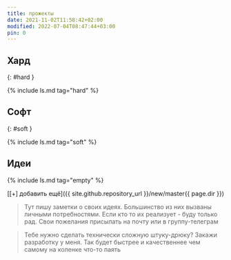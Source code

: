 ```yaml
---
title: прожекты
date: 2021-11-02T11:58:42+02:00
modified: 2022-07-04T08:47:44+03:00
pin: 0
---
```



## Хард
{: #hard }

{% include ls.md tag="hard" %}

## Софт  
{: #soft }

{% include ls.md tag="soft" %}


## Идеи

{% include ls.md tag="empty" %}

[[+] добавить ещё]({{ site.github.repository_url }}/new/master{{ page.dir }})

> Тут пишу заметки о своих идеях. 
> Большинство из них вызваны личными потребностями. 
> Если кто то их реализует - буду только рад. 
> Свои пожелания присылать на почту или в группу-телеграм

> Тебе нужно сделать технически сложную штуку-дрюку? 
> Закажи разработку у меня. Так будет быстрее и качественнее чем самому на коленке что-то паять
